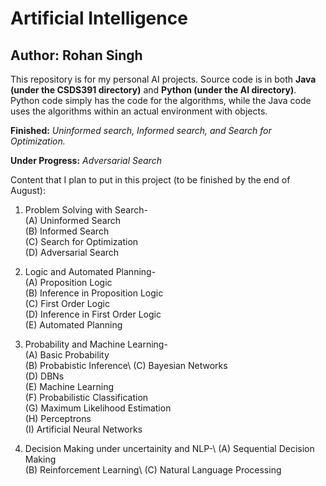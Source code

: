 # Artificial Intelligence
## Author: Rohan Singh
This repository is for my personal AI projects. Source code is in both **Java (under the CSDS391 directory)** and **Python (under the AI directory)**.
Python code simply has the code for the algorithms, while the Java code uses the algorithms within an actual environment with objects.

**Finished:** *Uninformed search, Informed search, and Search for Optimization.*

**Under Progress:** *Adversarial Search*


Content that I plan to put in this project (to be finished by the end of August):
1) Problem Solving with Search-\
    (A) Uninformed Search\
    (B) Informed Search\
    (C) Search for Optimization\
    (D) Adversarial Search
    
2) Logic and Automated Planning-\
    (A) Proposition Logic\
    (B) Inference in Proposition Logic\
    (C) First Order Logic\
    (D) Inference in First Order Logic\
    (E) Automated Planning
    
3) Probability and Machine Learning-\
    (A) Basic Probability\
    (B) Probabistic Inference\ 
    (C) Bayesian Networks\
    (D) DBNs\
    (E) Machine Learning\
    (F) Probabilistic Classification\
    (G) Maximum Likelihood Estimation\
    (H) Perceptrons\
    (I) Artificial Neural Networks
  
4) Decision Making under uncertainity and NLP-\ 
    (A) Sequential Decision Making\
    (B) Reinforcement Learning\ 
    (C) Natural Language Processing 
